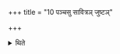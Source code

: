 +++
title = "10 पञ्चसु सावित्रञ् जुष्टञ्"

+++

<details><summary>थिते</summary>

पञ्चसु सावित्रं जुष्टं चानुषजति १०
</details>
